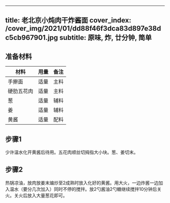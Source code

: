 
---
title: 老北京小炖肉干炸酱面
cover_index: /cover_img/2021/01/dd88f46f3dca83d897e38dc5cb967901.jpg
subtitle: 原味, 炸, 廿分钟, 简单
---

## 准备材料

| 材料     | 用量 | 备注|
| ------- | ----- | --- |
| 手擀面 | 适量| 主料 |
| 硬肋五花肉 | 适量| 主料 |
| 葱 | 适量| 辅料 |
| 姜 | 适量| 辅料 |
| 黄酱 | 适量| 配料 |

## 步骤1

少许温水化开黄酱后待用。五花肉顺丝切拇指大小块。葱、姜切末。

## 步骤2

热锅凉油，放肉放姜末煸炒至2成熟时放入化好的黄酱。用大火，一边炸酱一边加入温水（要分几次加入）同时不停的搅拌。放2勺酱油2勺糖继续搅拌10分钟后关火。关火后放入大量葱花即可。

